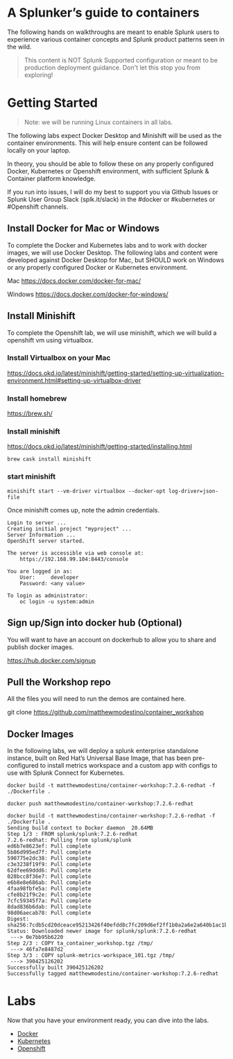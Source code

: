 # A Splunker’s guide to containers

The following hands on walkthroughs are meant to enable Splunk users to experience various container concepts and Splunk product patterns seen in the wild. 

> This content is NOT Splunk Supported configuration or meant to be production deployment guidance. Don't let this stop you from exploring!
 
# Getting Started

> Note: we will be running Linux containers in all labs. 

The following labs expect Docker Desktop and Minishift will be used as the container environments. This will help ensure content can be followed locally on your laptop.

In theory, you should be able to follow these on any properly configured Docker, Kubernetes or Openshift environment, with sufficient Splunk & Container platform knowledge. 

If you run into issues, I will do my best to support you via Github Issues or Splunk User Group Slack (splk.it/slack) in the #docker or #kubernetes or #Openshift channels. 

## Install Docker for Mac or Windows 
To complete the Docker and Kubernetes labs and to work with docker images, we will use Docker Desktop. The following labs and content were developed against Docker Desktop for Mac, but SHOULD work on Windows or any properly configured Docker or Kubernetes environment. 


Mac
https://docs.docker.com/docker-for-mac/

Windows
https://docs.docker.com/docker-for-windows/


## Install Minishift

To complete the Openshift lab, we will use minishift, which we will build a openshift vm using virtualbox. 

### Install Virtualbox on your Mac
https://docs.okd.io/latest/minishift/getting-started/setting-up-virtualization-environment.html#setting-up-virtualbox-driver

### Install homebrew
https://brew.sh/

### Install minishift
https://docs.okd.io/latest/minishift/getting-started/installing.html

```
brew cask install minishift
```

### start minishift


```
minishift start --vm-driver virtualbox --docker-opt log-driver=json-file 
```

Once minishift comes up, note the admin credentials. 

```
Login to server ...
Creating initial project "myproject" ...
Server Information ...
OpenShift server started.

The server is accessible via web console at:
    https://192.168.99.104:8443/console

You are logged in as:
    User:     developer
    Password: <any value>

To login as administrator:
    oc login -u system:admin
```

## Sign up/Sign into docker hub (Optional)
You will want to have an account on dockerhub to allow you to share and publish docker images.

https://hub.docker.com/signup

## Pull the Workshop repo
All the files you will need to run the demos are contained here.

git clone https://github.com/matthewmodestino/container_workshop

## Docker Images
In the following labs, we will deploy a splunk enterprise standalone instance, built on Red Hat’s Universal Base Image, that has been pre-configured to install metrics workspace and a custom app with configs to use with Splunk Connect for Kubernetes. 


```
docker build -t matthewmodestino/container-workshop:7.2.6-redhat -f ./Dockerfile .
```

```
docker push matthewmodestino/container-workshop:7.2.6-redhat
```

```
docker build -t matthewmodestino/container-workshop:7.2.6-redhat -f ./Dockerfile .
Sending build context to Docker daemon  20.64MB
Step 1/3 : FROM splunk/splunk:7.2.6-redhat
7.2.6-redhat: Pulling from splunk/splunk
ed6b7e8623ef: Pull complete 
5b86d995ed7f: Pull complete 
590775e2dc38: Pull complete 
c3e3238f19f9: Pull complete 
62dfee69ddd6: Pull complete 
028bcc8f36e7: Pull complete 
e6b8e8e686ab: Pull complete 
4faa98fbfe5a: Pull complete 
cfe8b21f9c2e: Pull complete 
7cfc59345f7a: Pull complete 
8dad836b6dab: Pull complete 
98d06aecab78: Pull complete 
Digest: sha256:7cdb5cd20dceace95213426f40efdd8c7fc209d6ef2ff1b0a2a6e2a640b1ac1b
Status: Downloaded newer image for splunk/splunk:7.2.6-redhat
 ---> 0e7bb95b6220
Step 2/3 : COPY ta_container_workshop.tgz /tmp/
 ---> 46fa7e8487d2
Step 3/3 : COPY splunk-metrics-workspace_101.tgz /tmp/
 ---> 390425126202
Successfully built 390425126202
Successfully tagged matthewmodestino/container-workshop:7.2.6-redhat
```


# Labs

Now that you have your environment ready, you can dive into the labs. 


* [Docker](docs/01-docker-lab.md)
* [Kubernetes](docs/02-kubernetes-lab.md)
* [Openshift](docs/03-openshift-lab.md)



